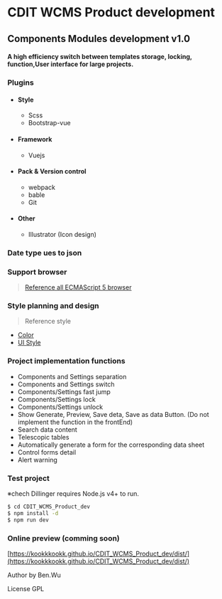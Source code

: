 # CDIT WCMS Product development
## Components Modules development v1.0
#### A high efficiency switch between templates storage, locking, function,User interface for large projects.

### Plugins
- #### Style
  - Scss
  - Bootstrap-vue
- #### Framework
  - Vuejs
- #### Pack & Version control
  - webpack
  - bable
  - Git
- #### Other
  - Illustrator (Icon design)

### Date type ues to json
### Support browser
>[Reference all ECMAScript 5 browser](https://caniuse.com/#feat=es5)

### Style planning and design
>Reference style
- [Color](https://klart.io/colors/5b210e450fd65114c16bc523)
- [UI Style](https://wptavern.com/easy-pricing-table-plugin-creates-beautiful-responsive-pricing-tables-for-wordpress)


### Project implementation functions
- Components and Settings separation
- Components and Settings switch
- Components/Settings fast jump
- Components/Settings lock
- Components/Settings unlock
- Show Generate, Preview, Save deta, Save as data Button. (Do not implement the function in the frontEnd)
- Search data content
- Telescopic tables
- Automatically generate a form for the corresponding data sheet
- Control forms detail
- Alert warning

### Test project
※chech Dillinger requires Node.js v4+ to run.
```sh
$ cd CDIT_WCMS_Product_dev
$ npm install -d
$ npm run dev
```

### Online preview (comming soon)
[https://kookkkookk.github.io/CDIT_WCMS_Product_dev/dist/](https://kookkkookk.github.io/CDIT_WCMS_Product_dev/dist/)

Author by Ben.Wu

License GPL